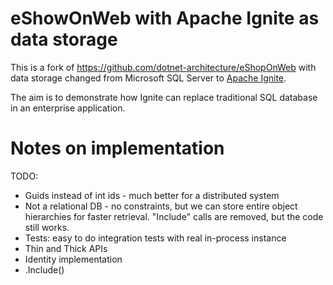 # eShowOnWeb with Apache Ignite as data storage

This is a fork of https://github.com/dotnet-architecture/eShopOnWeb with data storage changed from Microsoft SQL Server to [Apache Ignite](https://ignite.apache.org/).

The aim is to demonstrate how Ignite can replace traditional SQL database in an enterprise application.

# Notes on implementation

TODO:

* Guids instead of int ids - much better for a distributed system
* Not a relational DB - no constraints, but we can store entire object hierarchies for faster retrieval. "Include" calls are removed, but the code still works.
* Tests: easy to do integration tests with real in-process instance
* Thin and Thick APIs
* Identity implementation
* .Include()